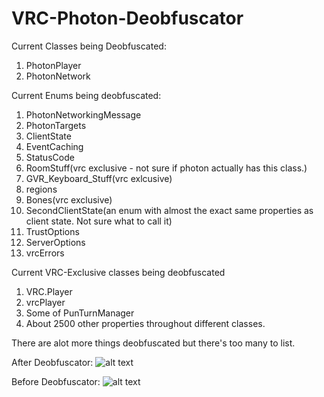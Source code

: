 # VRC-Photon-Deobfuscator

Current Classes being Deobfuscated:
1. PhotonPlayer
2. PhotonNetwork
  
Current Enums being deobfuscated:
1.  PhotonNetworkingMessage
2. PhotonTargets
3.  ClientState
4.  EventCaching
5.  StatusCode
6.  RoomStuff(vrc exclusive - not sure if photon actually has this class.)
7.  GVR_Keyboard_Stuff(vrc exlcusive)
8.  regions
9.  Bones(vrc exclusive)
10.  SecondClientState(an enum with almost the exact same properties as client state. Not sure what to call it)
11.  TrustOptions
12.  ServerOptions
13.  vrcErrors
  
 Current VRC-Exclusive classes being deobfuscated
1. VRC.Player
2. vrcPlayer
3. Some of PunTurnManager
4.  About 2500 other properties throughout different classes.


There are alot more things deobfuscated but there's too many to list.


After Deobfuscator:
![alt text](https://cdn.discordapp.com/attachments/356125271767908354/510174996677787658/unknown.png "After Deobfuscator")



Before Deobfuscator:
![alt text](https://cdn.discordapp.com/attachments/501091178641621012/509914352816488448/unknown.png "Before Deobfuscator")


